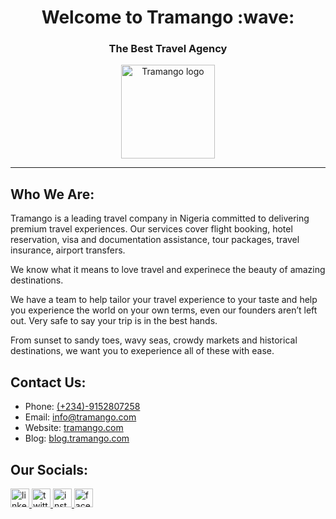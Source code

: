 <div align="center">
<h1 align="center">Welcome to Tramango :wave:</h1>
<h3>The Best Travel Agency</h3>
 <a href="https://tramango.com" target="_blank">
    <img alt="Tramango logo" height="150" src="https://avatars.githubusercontent.com/u/98104019?s=200&v=4"/>
  </a>
</div>

----
## Who We Are:
Tramango is a leading travel company in Nigeria committed to delivering premium travel experiences. Our services cover flight booking, hotel reservation, visa and documentation assistance, tour packages, travel insurance, airport transfers.

We know what it means to love travel and experinece the beauty of amazing destinations.

We have a team to help tailor your travel experience to your taste and help you experience the world on your own terms, even our founders aren’t left out. Very safe to say your trip is in the best hands.

From sunset to sandy toes, wavy seas, crowdy markets and historical destinations, we want you to exeperience all of these with ease.

## Contact Us:
- Phone: [(+234)-9152807258](tel:+2349152807258)
- Email: [info@tramango.com](mailto:info@tramango.com)
- Website: [tramango.com](https://tramango.com/)
- Blog: [blog.tramango.com](https://blog.tramango.com/)

## Our Socials: 
<p>
  <a href="https://www.linkedin.com/company/tramango/" alt="linkedin">
    <img src="https://github.com/gauravghongde/social-icons/blob/master/PNG/Color/LinkedIN.png" alt="linkedin" width="30" height="30" />
    </a>
  <a href="https://twitter.com/Tramangosocial" alt="twitter">
  <img src="https://github.com/gauravghongde/social-icons/blob/master/PNG/Color/Twitter.png" alt="twitter" width="30" height="30" />
  </a>
  <a href="https://instagram.com/tramangosocial" alt="instagram">
    <img src="https://github.com/gauravghongde/social-icons/blob/master/PNG/Color/Instagram.png" alt="instagram" width="30" height="30" />
  </a>
  <a href="https://facebook.com/Tramangosocial" alt="facebook">
    <img src="https://github.com/gauravghongde/social-icons/blob/master/PNG/Color/Facebook.png" alt="facebook" width="30" height="30" />
  </a>
</p>
